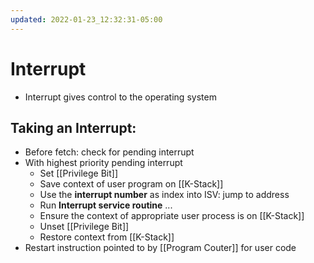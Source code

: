 ```yaml
---
updated: 2022-01-23_12:32:31-05:00
---
```

# Interrupt
* Interrupt gives control to the operating system


## Taking an Interrupt:
* Before fetch: check for pending interrupt
* With highest priority pending interrupt
	* Set [[Privilege Bit]]
	* Save context of user program on [[K-Stack]]
	* Use the **interrupt number** as index into ISV: jump to address
	* Run **Interrupt service routine** ...
	* Ensure the context of appropriate user process is on [[K-Stack]]
	* Unset [[Privilege Bit]]
	* Restore context from [[K-Stack]]
* Restart instruction pointed to by [[Program Couter]] for user code

